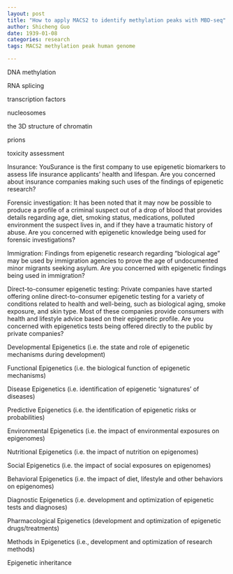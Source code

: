 ```yaml
---
layout: post
title: "How to apply MACS2 to identify methylation peaks with MBD-seq"
author: Shicheng Guo
date: 1939-01-08
categories: research
tags: MACS2 methylation peak human genome

---
```


DNA methylation

RNA splicing

transcription factors

nucleosomes

the 3D structure of chromatin

prions

toxicity assessment
 

Insurance: YouSurance is the first company to use epigenetic biomarkers to assess life insurance applicants’ health and lifespan. Are you concerned about insurance companies making such uses of the findings of epigenetic research?
 

Forensic investigation: It has been noted that it may now be possible to produce a profile of a criminal suspect out of a drop of blood that provides details regarding age, diet, smoking status, medications, polluted environment the suspect lives in, and if they have a traumatic history of abuse. Are you concerned with epigenetic knowledge being used for forensic investigations?

 

Immigration: Findings from epigenetic research regarding “biological age” may be used by immigration agencies to prove the age of undocumented minor migrants seeking asylum. Are you concerned with epigenetic findings being used in immigration?

 

 

Direct-to-consumer epigenetic testing: Private companies have started offering online direct-to-consumer epigenetic testing for a variety of conditions related to health and well-being, such as biological aging, smoke exposure, and skin type. Most of these companies provide consumers with health and lifestyle advice based on their epigenetic profile. Are you concerned with epigenetics tests being offered directly to the public by private companies?

 

 

Developmental Epigenetics (i.e. the state and role of epigenetic mechanisms during development)

 

Functional Epigenetics (i.e. the biological function of epigenetic mechanisms)

 

Disease Epigenetics (i.e. identification of epigenetic ‘signatures’ of diseases)

 

Predictive Epigenetics (i.e. the identification of epigenetic risks or probabilities)

 

Environmental Epigenetics (i.e. the impact of environmental exposures on epigenomes)

 

Nutritional Epigenetics (i.e. the impact of nutrition on epigenomes)

 

Social Epigenetics (i.e. the impact of social exposures on epigenomes)

 

Behavioral Epigenetics (i.e. the impact of diet, lifestyle and other behaviors on epigenomes)

 

Diagnostic Epigenetics (i.e. development and optimization of epigenetic tests and diagnoses)

 

Pharmacological Epigenetics (development and optimization of epigenetic drugs/treatments)

 

Methods in Epigenetics (i.e., development and optimization of research methods)

 

Epigenetic inheritance
